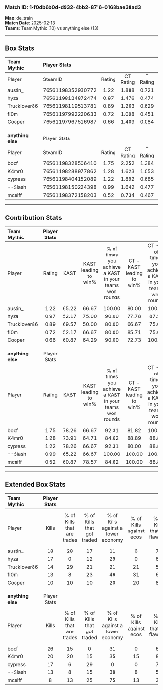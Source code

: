 ### Match ID: 1-f0db6b0d-d932-4bb2-8716-0168bae38ad3  
**Map**: de_train  
**Match Date**: 2025-02-13  
**Teams**: Team Mythic (10) vs anything else (13)  

---  

## Box Stats  

| **Team Mythic**   | Player Stats      |        |           |          |       |       |       |         |        |      |     |
| :- | :- | :-: | :-: | :-: | :-: | :-: | :-: | :-: | :-: | :-: | :-: |
| Player            | SteamID           | Rating | CT Rating | T Rating | KAST  |  ADR  | Kills | Assists | Deaths | K/D  | HS% |
| austin_           | 76561198352930772 |  1.22  |   1.888   |  0.721   | 65.22 | 93.6  |  18   |    6    |   14   | 1.29 | 55  |
| hyza              | 76561198124872474 |  0.97  |   1.476   |  0.474   | 52.17 | 90.0  |  17   |    5    |   18   | 0.94 | 76  |
| Trucklover86      | 76561198119513781 |  0.89  |   1.263   |  0.629   | 69.57 | 63.8  |  14   |    7    |   19   | 0.74 | 78  |
| fl0m              | 76561197992220633 |  0.72  |   1.098   |  0.451   | 52.17 | 60.4  |  13   |    2    |   18   | 0.72 | 46  |
| Cooper            | 76561197967516987 |  0.66  |   1.409   |  0.084   | 60.87 | 42.4  |  10   |    3    |   16   | 0.63 | 30  |
|                   |                   |        |           |          |       |       |       |         |        |      |     |
|                   |                   |        |           |          |       |       |       |         |        |      |     |
|                   |                   |        |           |          |       |       |       |         |        |      |     |
| **anything else** | Player Stats      |        |           |          |       |       |       |         |        |      |     |
| Player            | SteamID           | Rating | CT Rating | T Rating | KAST  |  ADR  | Kills | Assists | Deaths | K/D  | HS% |
| boof              | 76561198328506410 |  1.75  |   2.252   |  1.384   | 78.26 | 128.8 |  26   |    7    |   13   | 2.00 | 61  |
| K4mr0             | 76561198288977862 |  1.28  |   1.623   |  1.053   | 73.91 | 80.1  |  20   |    4    |   15   | 1.33 | 35  |
| cypress           | 76561198404152089 |  1.22  |   1.892   |  0.685   | 78.26 | 77.3  |  17   |    5    |   14   | 1.21 | 82  |
| --Slash           | 76561198150224398 |  0.99  |   1.642   |  0.477   | 65.22 | 70.5  |  13   |    8    |   13   | 1.00 | 53  |
| mcniff            | 76561198372158203 |  0.52  |   0.734   |  0.467   | 60.87 | 34.2  |   8   |    6    |   18   | 0.44 | 62  |
---  

## Contribution Stats  

| **Team Mythic**   | Player Stats |       |                      |                                                        |                           |                                                             |                          |                                                            |
| :- | :-: | :-: | :-: | :-: | :-: | :-: | :-: | :-: |
| Player            |    Rating    | KAST  | KAST leading to win% | % of times you achieve a KAST in your teams won rounds | CT - KAST leading to win% | CT - % of times you achieve a KAST in your teams won rounds | T - KAST leading to win% | T - % of times you achieve a KAST in your teams won rounds |
| austin_           |     1.22     | 65.22 |        66.67         |                         100.00                         |           80.00           |                           100.00                            |          40.00           |                           100.00                           |
| hyza              |     0.97     | 52.17 |        75.00         |                         90.00                          |           77.78           |                            87.50                            |          66.67           |                           100.00                           |
| Trucklover86      |     0.89     | 69.57 |        50.00         |                         80.00                          |           66.67           |                            75.00                            |          28.57           |                           100.00                           |
| fl0m              |     0.72     | 52.17 |        66.67         |                         80.00                          |           85.71           |                            75.00                            |          40.00           |                           100.00                           |
| Cooper            |     0.66     | 60.87 |        64.29         |                         90.00                          |           72.73           |                           100.00                            |          33.33           |                           50.00                            |
|                   |              |       |                      |                                                        |                           |                                                             |                          |                                                            |
|                   |              |       |                      |                                                        |                           |                                                             |                          |                                                            |
|                   |              |       |                      |                                                        |                           |                                                             |                          |                                                            |
| **anything else** | Player Stats |       |                      |                                                        |                           |                                                             |                          |                                                            |
| Player            |    Rating    | KAST  | KAST leading to win% | % of times you achieve a KAST in your teams won rounds | CT - KAST leading to win% | CT - % of times you achieve a KAST in your teams won rounds | T - KAST leading to win% | T - % of times you achieve a KAST in your teams won rounds |
| boof              |     1.75     | 78.26 |        66.67         |                         92.31                          |           81.82           |                           100.00                            |          42.86           |                           75.00                            |
| K4mr0             |     1.28     | 73.91 |        64.71         |                         84.62                          |           88.89           |                            88.89                            |          37.50           |                           75.00                            |
| cypress           |     1.22     | 78.26 |        66.67         |                         92.31                          |           80.00           |                            88.89                            |          50.00           |                           100.00                           |
| --Slash           |     0.99     | 65.22 |        86.67         |                         100.00                         |          100.00           |                           100.00                            |          66.67           |                           100.00                           |
| mcniff            |     0.52     | 60.87 |        78.57         |                         84.62                          |          100.00           |                            88.89                            |          50.00           |                           75.00                            |
---  

## Extended Box Stats  

| **Team Mythic**   | Player Stats |                            |                            |                                    |                         |                              |                                 |        |                             |                                     |                          |                               |                            |
| :- | :-: | :-: | :-: | :-: | :-: | :-: | :-: | :-: | :-: | :-: | :-: | :-: | :-: |
| Player            |    Kills     | % of Kills that are trades | % of Kills that got traded | % of Kills against a lower economy | % of Kills against ecos | % of Kills that are flawless | % of Kills that are close duels | Deaths | % of Deaths that get traded | % of Deaths against a lower economy | % of Deaths against ecos | % of Deaths that are flawless | % of Deaths that are close |
| austin_           |      18      |             28             |             17             |                 11                 |            6            |              72              |                6                |   14   |              7              |                  7                  |            0             |              57               |             0              |
| hyza              |      17      |             0              |             12             |                 29                 |            0            |              65              |                6                |   18   |              6              |                 11                  |            6             |              72               |             11             |
| Trucklover86      |      14      |             29             |             21             |                 21                 |           21            |              50              |                7                |   19   |             16              |                 16                  |            5             |              68               |             11             |
| fl0m              |      13      |             8              |             23             |                 46                 |           31            |              69              |                0                |   18   |             17              |                  6                  |            0             |              67               |             11             |
| Cooper            |      10      |             10             |             10             |                 20                 |           20            |              80              |                0                |   16   |             31              |                  6                  |            0             |              69               |             0              |
|                   |              |                            |                            |                                    |                         |                              |                                 |        |                             |                                     |                          |                               |                            |
|                   |              |                            |                            |                                    |                         |                              |                                 |        |                             |                                     |                          |                               |                            |
|                   |              |                            |                            |                                    |                         |                              |                                 |        |                             |                                     |                          |                               |                            |
| **anything else** | Player Stats |                            |                            |                                    |                         |                              |                                 |        |                             |                                     |                          |                               |                            |
| Player            |    Kills     | % of Kills that are trades | % of Kills that got traded | % of Kills against a lower economy | % of Kills against ecos | % of Kills that are flawless | % of Kills that are close duels | Deaths | % of Deaths that get traded | % of Deaths against a lower economy | % of Deaths against ecos | % of Deaths that are flawless | % of Deaths that are close |
| boof              |      26      |             15             |             0              |                 31                 |            0            |              69              |                4                |   13   |             15              |                 23                  |            0             |              54               |             8              |
| K4mr0             |      20      |             20             |             15             |                 35                 |           15            |              80              |                5                |   15   |             13              |                 33                  |            7             |              80               |             0              |
| cypress           |      17      |             6              |             29             |                 0                  |            0            |              71              |                0                |   14   |             14              |                 29                  |            0             |              71               |             7              |
| --Slash           |      13      |             8              |             15             |                 38                 |            8            |              54              |               15                |   13   |             15              |                 31                  |            0             |              62               |             8              |
| mcniff            |      8       |             13             |             25             |                 75                 |           13            |              38              |               25                |   18   |             17              |                 33                  |            6             |              56               |             0              |
